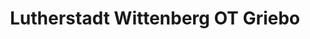 ---
title: Lutherstadt Wittenberg OT Griebo
url: /lutherstadt-wittenberg-ot-griebo/
latitude: 51.881
longitude: 12.514
---